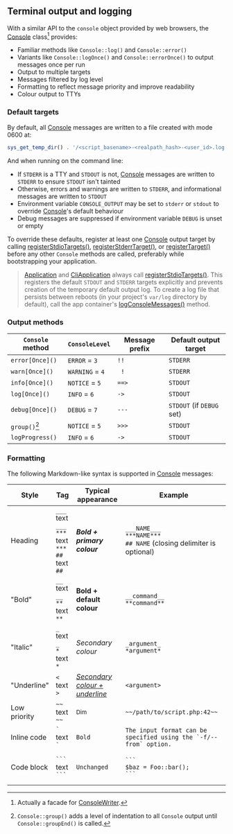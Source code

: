 ## Terminal output and logging

With a similar API to the `console` object provided by web browsers, the
[Console][Console] class[^1] provides:

- Familiar methods like `Console::log()` and `Console::error()`
- Variants like `Console::logOnce()` and `Console::errorOnce()` to output
  messages once per run
- Output to multiple targets
- Messages filtered by log level
- Formatting to reflect message priority and improve readability
- Colour output to TTYs

### Default targets

By default, all [Console][Console] messages are written to a file created with
mode 0600 at:

```php
sys_get_temp_dir() . '/<script_basename>-<realpath_hash>-<user_id>.log'
```

And when running on the command line:

- If `STDERR` is a TTY and `STDOUT` is not, [Console][Console] messages are
  written to `STDERR` to ensure `STDOUT` isn't tainted
- Otherwise, errors and warnings are written to `STDERR`, and informational
  messages are written to `STDOUT`
- Environment variable `CONSOLE_OUTPUT` may be set to `stderr` or `stdout` to
  override [Console][Console]'s default behaviour
- Debug messages are suppressed if environment variable `DEBUG` is unset or
  empty

To override these defaults, register at least one [Console][Console] output
target by calling [registerStdioTargets()][registerStdioTargets],
[registerStderrTarget()][registerStderrTarget], or
[registerTarget()][registerTarget] before any other `Console` methods are
called, preferably while bootstrapping your application.

> [Application][Application] and [CliApplication][CliApplication] always call
> [registerStdioTargets()][registerStdioTargets]. This registers the default
> `STDOUT` and `STDERR` targets explicitly and prevents creation of the
> temporary default output log. To create a log file that persists between
> reboots (in your project's `var/log` directory by default), call the app
> container's [logConsoleMessages()][logConsoleMessages] method.

### Output methods

| `Console` method | `ConsoleLevel`  | Message prefix | Default output target     |
| ---------------- | --------------- | -------------- | ------------------------- |
| `error[Once]()`  | `ERROR` = `3`   | ` !! `         | `STDERR`                  |
| `warn[Once]()`   | `WARNING` = `4` | `  ! `         | `STDERR`                  |
| `info[Once]()`   | `NOTICE` = `5`  | `==> `         | `STDOUT`                  |
| `log[Once]()`    | `INFO` = `6`    | ` -> `         | `STDOUT`                  |
| `debug[Once]()`  | `DEBUG` = `7`   | `--- `         | `STDOUT` (if `DEBUG` set) |
| `group()`[^2]    | `NOTICE` = `5`  | `>>> `         | `STDOUT`                  |
| `logProgress()`  | `INFO` = `6`    | ` -> `         | `STDOUT`                  |

[^1]: Actually a facade for [ConsoleWriter][ConsoleWriter].

[^2]: `Console::group()` adds a level of indentation to all `Console` output
    until `Console::groupEnd()` is called.

### Formatting

The following Markdown-like syntax is supported in [Console][Console] messages:

| Style        | Tag                                                    | Typical appearance                    | Example                                                                   |
| ------------ | ------------------------------------------------------ | ------------------------------------- | ------------------------------------------------------------------------- |
| Heading      | `___` text `___`<br>`***` text `***`<br>`##` text `##` | ***Bold + primary colour***           | `___NAME___`<br>`***NAME***`<br>`## NAME` (closing delimiter is optional) |
| "Bold"       | `__` text `__`<br>`**` text `**`                       | **Bold + default colour**             | `__command__`<br>`**command**`                                            |
| "Italic"     | `_` text `_`<br>`*` text `*`                           | *Secondary colour*                    | `_argument_`<br>`*argument*`                                              |
| "Underline"  | `<` text `>`                                           | *<u>Secondary colour + underline</u>* | `<argument>`                                                              |
| Low priority | `~~` text `~~`                                         | <small>Dim</small>                    | `~~/path/to/script.php:42~~`                                              |
| Inline code  | `` ` `` text `` ` ``                                   | <code>Bold</code>                     | `` The input format can be specified using the `-f/--from` option. ``     |
| Code block   | ` ``` `<br>text<br>` ``` `                             | <pre><code>Unchanged</code></pre>     | <pre><code>\`\`\`&#10;$baz = Foo::bar();&#10;\`\`\`</code></pre>          |


[Application]: https://lkrms.github.io/php-util/Lkrms.Container.Application.html
[CliApplication]: https://lkrms.github.io/php-util/Lkrms.Cli.CliApplication.html
[Console]: https://lkrms.github.io/php-util/Lkrms.Facade.Console.html
[ConsoleWriter]: https://lkrms.github.io/php-util/Lkrms.Console.ConsoleWriter.html
[logConsoleMessages]: https://lkrms.github.io/php-util/Lkrms.Container.Application.html#_logConsoleMessages
[registerStderrTarget]: https://lkrms.github.io/php-util/Lkrms.Console.ConsoleWriter.html#_registerStderrTarget
[registerStdioTargets]: https://lkrms.github.io/php-util/Lkrms.Console.ConsoleWriter.html#_registerStdioTargets
[registerTarget]: https://lkrms.github.io/php-util/Lkrms.Console.ConsoleWriter.html#_registerTarget

